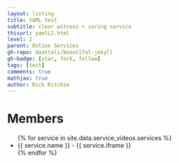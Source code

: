 ```yaml
---
layout: listing
title: YAML test
subtitle: clear witness + caring service
thisurl: yamlL2.html
level: 2
parent: Online Services
gh-repo: daattali/beautiful-jekyll
gh-badge: [star, fork, follow]
tags: [test]
comments: true
mathjax: true
author: Rick Ritchie
---
```

<h1>Members</h1>
<ul>
    {% for service in site.data.service_videos.services %}
        <li>{{ service.name }} - {{ service.iframe }}</li>
    {% endfor %}
</ul>
